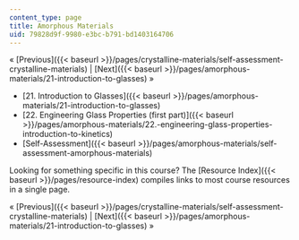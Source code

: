 ```yaml
---
content_type: page
title: Amorphous Materials
uid: 79828d9f-9980-e3bc-b791-bd1403164706
---
```


« [Previous]({{< baseurl >}}/pages/crystalline-materials/self-assessment-crystalline-materials) | [Next]({{< baseurl >}}/pages/amorphous-materials/21-introduction-to-glasses) »

*   [21\. Introduction to Glasses]({{< baseurl >}}/pages/amorphous-materials/21-introduction-to-glasses)
*   [22\. Engineering Glass Properties (first part)]({{< baseurl >}}/pages/amorphous-materials/22.-engineering-glass-properties-introduction-to-kinetics)
*   [Self-Assessment]({{< baseurl >}}/pages/amorphous-materials/self-assessment-amorphous-materials)

Looking for something specific in this course? The [Resource Index]({{< baseurl >}}/pages/resource-index) compiles links to most course resources in a single page.

« [Previous]({{< baseurl >}}/pages/crystalline-materials/self-assessment-crystalline-materials) | [Next]({{< baseurl >}}/pages/amorphous-materials/21-introduction-to-glasses) »